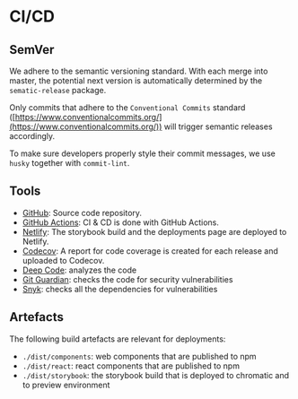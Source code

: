 # CI/CD

## SemVer

We adhere to the semantic versioning standard. With each merge into master, the potential next version is automatically determined by the `sematic-release` package.

Only commits that adhere to the `Conventional Commits` standard ([https://www.conventionalcommits.org/](https://www.conventionalcommits.org/)) will trigger semantic releases accordingly.

To make sure developers properly style their commit messages, we use `husky` together with `commit-lint`.

## Tools

- [GitHub](https://github.com/lyne-design-system/lyne-components): Source code repository.
- [GitHub Actions](https://github.com/lyne-design-system/lyne-components/actions): CI & CD is done with GitHub Actions.
- [Netlify](https://app.netlify.com/): The storybook build and the deployments page are deployed to Netlify.
- [Codecov](https://codecov.io/bash): A report for code coverage is created for each release and uploaded to Codecov.
- [Deep Code](https://www.deepcode.ai/): analyzes the code
- [Git Guardian](https://gitguardian.com/): checks the code for security vulnerabilities
- [Snyk](https://snyk.io/): checks all the dependencies for vulnerabilities

## Artefacts

The following build artefacts are relevant for deployments:

- `./dist/components`: web components that are published to npm
- `./dist/react`: react components that are published to npm
- `./dist/storybook`: the storybook build that is deployed to chromatic and to preview environment
